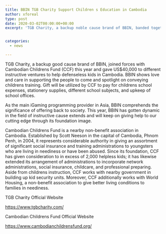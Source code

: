 ```yaml
---
title: BBIN TGB Charity Support Children s Education in Cambodia
author: xforeal 
type: post
date: 2020-03-02T00:00:00+00:00
excerpt: 'TGB Charity, a backup noble cause brand of BBIN, banded together with Cambodian Childrens Fund (CCF) this year and gave US$40,000 to different instructive ventures to help defenseless youngsters in Cambodia '


categories:
  - news

---
```

TGB Charity, a backup good cause brand of BBIN, joined forces with Cambodian Childrens Fund (CCF) this year and gave US$40,000 to different instructive ventures to help defenseless kids in Cambodia. BBIN shows love and care in supporting the people to come and spotlight on conveying childrens training. Gift will be utilized by CCF to pay for childrens school expenses, stationery supplies, different school subjects, and upkeep of school offices. 

As the main iGaming programming provider in Asia, BBIN comprehends the significance of offering back to society. This year, BBIN has gotten dynamic in the field of instructive cause extends and will keep on giving help to our cutting edge through its foundation image. 

Cambodian Childrens Fund is a nearby non-benefit association in Cambodia. Established by Scott Neeson in the capital of Cambodia, Phnom Penh, in 2004, it represents considerable authority in giving an assortment of significant social insurance and training administrations to youngsters who are living in neediness or have been abused. Since its foundation, CCF has given consideration to in excess of 2,000 helpless kids; it has likewise extended its arrangement of administrations to incorporate network administrations, social insurance, childcare, and professional preparing. Aside from childrens instruction, CCF works with nearby government in building up kid security units. Moreover, CCF additionally works with World Housing, a non-benefit association to give better living conditions to families in neediness. 

TGB Charity Official Website 

https://www.tgbcharity.com/ 

Cambodian Childrens Fund Official Website 

https://www.cambodianchildrensfund.org/